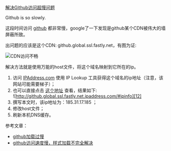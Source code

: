 [解决Github访问超慢问题](http://zengrong.net/post/2092.htm)

Github is so slowly.

这段时间访问 [github][1] 都非常慢，google了一下发现是github某个CDN被伟大的墙屏蔽所致。

出问题的应该是这个CDN: github.global.ssl.fastly.net，有图为证:

![CDN访问不畅][11]

解决方法就是使用万能的host文件，将这个域名映射到它所在的ip。

1. 访问 [IPAddress.com][2] 使用 IP Lookup 工具获得这个域名的ip地址（注意，该网站可能需要梯子）；
2. 也可以直接点击 [这个地址][3] 查看，结果如下:  
![http://github.global.ssl.fastly.net.ipaddress.com/#ipinfo][12]
3. 撰写本文时，该ip地址为：185.31.17.185 ；
3. 修改host文件；
4. 刷新本机DNS缓存。

参考文章：

* [github加载过慢][4]
* [github访问速度慢，样式加载不完全解决][5]


[1]: http://github.com
[2]: http://www.ipaddress.com
[3]: http://github.global.ssl.fastly.net.ipaddress.com/#ipinfo
[4]: http://www.thinkingbar.com/2014/02/20/github%E5%8A%A0%E8%BD%BD%E8%BF%87%E6%85%A2/
[5]: http://blog.csdn.net/ycpanda/article/details/19544033
[11]: /wp-content/uploads/2014/04/github-global-ssl-fastly-net1.png
[12]: /wp-content/uploads/2014/04/github-global-ssl-fastly-net2.png
